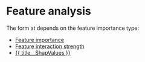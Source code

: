 # Feature analysis

The form at depends on the feature importance type:
- [Feature importance](output-data_feature-analysis_feature-importance.md)
- [Feature interaction strength](output-data_feature-analysis_feature-interaction-strength.md)
- [{{ title__ShapValues }}](output-data_feature-analysis_shap-values.md)

